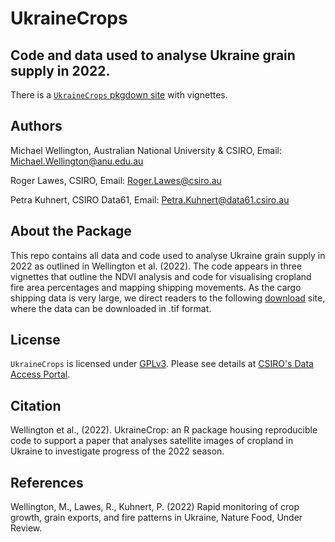 # UkraineCrops

## Code and data used to analyse Ukraine grain supply in 2022.

There is a [`UkraineCrops` pkgdown
site](https://mickwelli.github.io/Ukraine-crops/) with vignettes.


## Authors

Michael Wellington, Australian National University & CSIRO, Email:
<Michael.Wellington@anu.edu.au>

Roger Lawes, CSIRO, Email: <Roger.Lawes@csiro.au>

Petra Kuhnert, CSIRO Data61, Email: <Petra.Kuhnert@data61.csiro.au>


## About the Package

This repo contains all data and code used to analyse Ukraine grain supply in 2022 as outlined in Wellington et al. (2022).  The code appears in three vignettes that outline the NDVI analysis and code for visualising cropland fire area percentages and mapping shipping movements. As the cargo shipping data is very large, we direct readers to the following [download](https://www.emodnet-humanactivities.eu/view-data.php) site, where the data can be downloaded in .tif format. 

## License

`UkraineCrops` is licensed under [GPLv3](LICENSE.md). Please see details at [CSIRO's Data Access Portal](https://doi.org/10.25919/sja5-ze31).

## Citation

Wellington et al., (2022). UkraineCrop: an R package housing reproducible code to support a paper that analyses satellite images of cropland in Ukraine to investigate progress of the 2022 season. 

   
   
## References

Wellington, M., Lawes, R., Kuhnert, P. (2022) Rapid monitoring of crop growth, grain exports, and fire patterns in Ukraine, Nature Food, Under Review.
